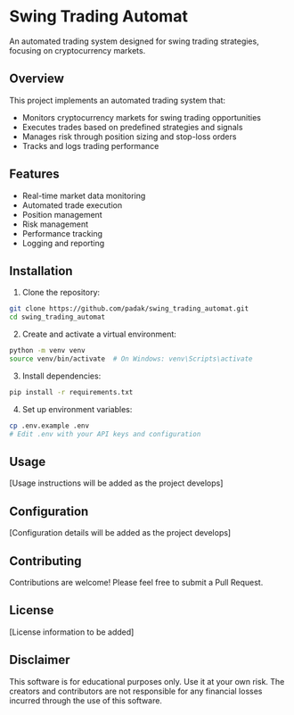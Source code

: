# Swing Trading Automat

An automated trading system designed for swing trading strategies, focusing on cryptocurrency markets.

## Overview

This project implements an automated trading system that:
- Monitors cryptocurrency markets for swing trading opportunities
- Executes trades based on predefined strategies and signals
- Manages risk through position sizing and stop-loss orders
- Tracks and logs trading performance

## Features

- Real-time market data monitoring
- Automated trade execution
- Position management
- Risk management
- Performance tracking
- Logging and reporting

## Installation

1. Clone the repository:
```bash
git clone https://github.com/padak/swing_trading_automat.git
cd swing_trading_automat
```

2. Create and activate a virtual environment:
```bash
python -m venv venv
source venv/bin/activate  # On Windows: venv\Scripts\activate
```

3. Install dependencies:
```bash
pip install -r requirements.txt
```

4. Set up environment variables:
```bash
cp .env.example .env
# Edit .env with your API keys and configuration
```

## Usage

[Usage instructions will be added as the project develops]

## Configuration

[Configuration details will be added as the project develops]

## Contributing

Contributions are welcome! Please feel free to submit a Pull Request.

## License

[License information to be added]

## Disclaimer

This software is for educational purposes only. Use it at your own risk. The creators and contributors are not responsible for any financial losses incurred through the use of this software. 